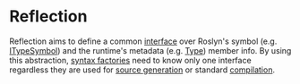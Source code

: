 # Reflection
Reflection aims to define a common [interface](https://github.com/Sholtee/proxygen/tree/master/SRC/Private/Interfaces/Reflection ) over Roslyn's symbol (e.g. [ITypeSymbol](https://learn.microsoft.com/en-us/dotnet/api/microsoft.codeanalysis.itypesymbol?view=roslyn-dotnet-4.9.0)) and the runtime's metadata (e.g. [Type](https://learn.microsoft.com/en-us/dotnet/api/system.type?view=net-9.0)) member info.
By using this abstraction, [syntax factories](https://github.com/Sholtee/proxygen/tree/master/SRC/Private/SyntaxFactories) need to know only one interface regardless they are used for [source generation](https://learn.microsoft.com/en-us/dotnet/csharp/roslyn-sdk/#source-generators) or standard [compilation](https://learn.microsoft.com/en-us/dotnet/api/microsoft.codeanalysis.csharp.csharpcompilation?view=roslyn-dotnet-4.9.0).